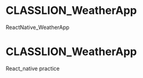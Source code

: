 # CLASSLION_WeatherApp
ReactNative_WeatherApp


<h1>CLASSLION_WeatherApp</h1>

React_native practice

